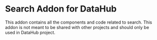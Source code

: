 Search Addon for DataHub
==============================================================================

This addon contains all the components and code related to search. This addon is not meant to be shared with other projects and should only be used in DataHub project.
